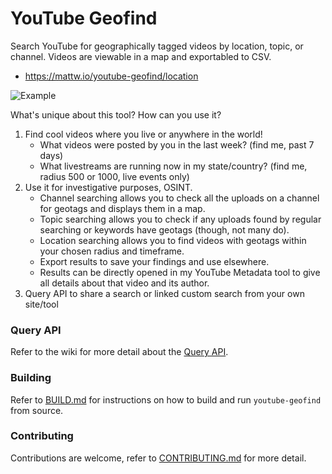 YouTube Geofind
=

Search YouTube for geographically tagged videos by location, topic, or channel. 
Videos are viewable in a map and exportabled to CSV.

* https://mattw.io/youtube-geofind/location

![Example](https://i.imgur.com/nZErA91.png)

What's unique about this tool? How can you use it?

1. Find cool videos where you live or anywhere in the world!
    - What videos were posted by you in the last week? (find me, past 7 days)
    - What livestreams are running now in my state/country? (find me, radius 500 or 1000, live events only)
2. Use it for investigative purposes, OSINT.
    - Channel searching allows you to check all the uploads on a channel for geotags and displays them in a map.
    - Topic searching allows you to check if any uploads found by regular searching or keywords have geotags (though,
      not many do).
    - Location searching allows you to find videos with geotags within your chosen radius and timeframe.
    - Export results to save your findings and use elsewhere.
    - Results can be directly opened in my YouTube Metadata tool to give all details about that video and its
      author.
3. Query API to share a search or linked custom search from your own site/tool

### Query API

Refer to the wiki for more detail about the [Query API](https://github.com/mattwright324/youtube-geofind/wiki/Query-API).

### Building

Refer to [BUILD.md](https://github.com/mattwright324/youtube-geofind/blob/master/BUILD.md) 
for instructions on how to build and run `youtube-geofind` from source.

### Contributing

Contributions are welcome, refer to [CONTRIBUTING.md](https://github.com/mattwright324/youtube-geofind/blob/master/CONTRIBUTING.md) 
for more detail.
